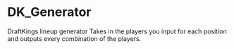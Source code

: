 # DK_Generator
DraftKings lineup generator
Takes in the players you input for each position and outputs every combination of the players.
